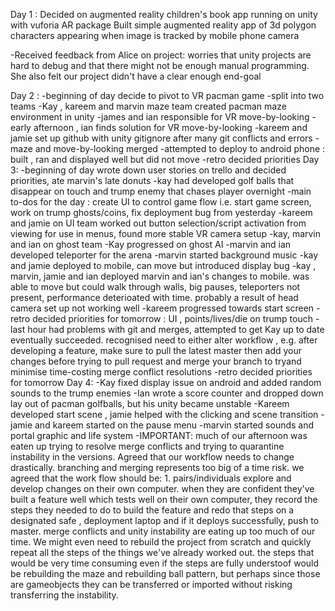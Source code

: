 Day 1 : 
Decided on augmented reality children's book app running on unity with vuforia AR package
Built simple augmented reality app of  3d polygon characters appearing when image is tracked by mobile phone camera

-Received feedback from Alice on project: worries that unity projects are hard to debug and that there might not be enough 
manual programming. She also felt our project didn't have a clear enough end-goal

Day 2 :
-beginning of day decide to pivot to VR pacman game
-split into two teams
-Kay , kareem and marvin maze team  created pacman maze environment in unity
-james and ian responsible for VR move-by-looking
-early afternoon , ian finds solution for VR move-by-looking
-kareem and jamie set up github with unity gitignore after many git conflicts and errors
-maze and move-by-looking merged
-attempted to deploy to android phone : built , ran and displayed well but did not move
-retro decided priorities
Day 3:
-beginning of day wrote down user stories on trello and decided priorities, ate marvin's late donuts
-kay had developed  golf balls that disappear on touch and trump enemy that chases player overnight
-main to-dos for the day : create UI to control game flow i.e. start game screen, work on trump ghosts/coins,
fix deployment bug from yesterday
-kareem and jamie on UI team worked out button selection/script activation from viewing for use in menus, found more stable
VR camera setup
-kay, marvin and ian on ghost team
-Kay progressed on ghost AI
-marvin and ian developed teleporter for the arena
-marvin started background music
-kay and jamie deployed to mobile, can move but introduced display bug
-kay , marvin, jamie and ian deployed marvin and ian's changes to mobile. was able to move but could walk through walls, 
big pauses, teleporters not present, performance deterioated with time. probably a result of head camera set up not working 
well
-kareem progressed towards start screen
-retro decided priorities for tomorrow : UI , points/lives/die on trump touch
-last hour had problems with git and merges, attempted to get Kay up to date eventually succeeded. recognised need to either 
alter workflow , e.g. after developing a feature, make sure to pull the latest master then add your changes before trying 
to pull request and merge your branch to tryand minimise time-costing merge conflict resolutions
-retro decided priorities for tomorrow
Day 4:
-Kay fixed display issue on android and added random sounds to the trump enemies
-Ian wrote a score counter and dropped down lay out of pacman golfballs, but his unity became unstable
-Kareem developed start scene , jamie helped with the clicking and scene transition
-jamie and kareem started on the pause menu 
-marvin started sounds and portal graphic and life system
-IMPORTANT: much of our afternoon was eaten up trying to resolve merge conflicts and trying to quarantine instability in 
the versions. Agreed that our workflow needs to change drastically. branching and merging represents too big of a time risk.
we agreed that the work flow should be: 1. pairs/individuals explore and develop changes on their own computer. when they are
confident they've built a feature well which tests well on their own computer, they record the steps they needed to do 
to build the feature and redo that steps on a designated safe , deployment laptop and if it deploys successfully, push
to master. merge conflicts and unity instability are eating up too much of our time. We might even need to rebuild the
project from scratch and quickly repeat all the steps of the things we've already worked out. the steps that would be 
very time consuming even if the steps are fully understoof would be rebuilding the maze and rebuilding ball pattern, but
perhaps since those are gameobjects they can be transferred or imported without risking transferring the instability.
